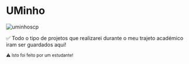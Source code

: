 # UMinho

![uminhoscp](https://github.com/icsousa/uminho/assets/115634463/1791e07d-0dab-4918-a7ce-0d8bb1683fcd)

✅ Todo o tipo de projetos que realizarei durante o meu trajeto académico iram ser guardados aqui!

<sup>⚠️ Isto foi feito por um estudante!</sup>
